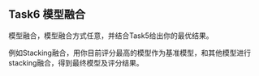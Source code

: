 ## Task6  模型融合

模型融合，模型融合方式任意，并结合Task5给出你的最优结果。

例如Stacking融合，用你目前评分最高的模型作为基准模型，和其他模型进行stacking融合，得到最终模型及评分结果。
